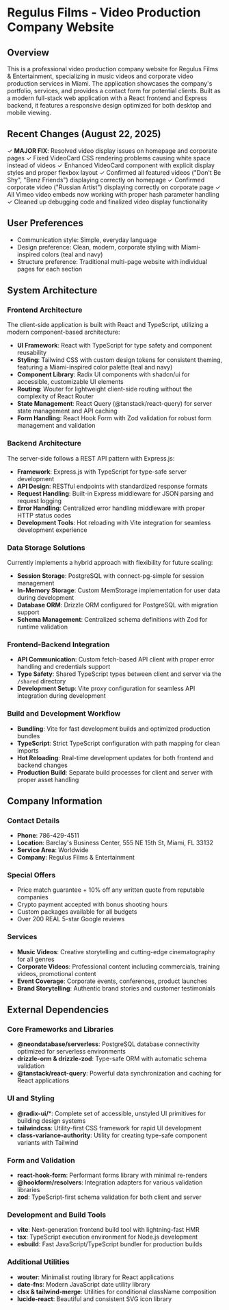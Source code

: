 # Regulus Films - Video Production Company Website

## Overview

This is a professional video production company website for Regulus Films & Entertainment, specializing in music videos and corporate video production services in Miami. The application showcases the company's portfolio, services, and provides a contact form for potential clients. Built as a modern full-stack web application with a React frontend and Express backend, it features a responsive design optimized for both desktop and mobile viewing.

## Recent Changes (August 22, 2025)

✓ **MAJOR FIX**: Resolved video display issues on homepage and corporate pages
✓ Fixed VideoCard CSS rendering problems causing white space instead of videos
✓ Enhanced VideoCard component with explicit display styles and proper flexbox layout
✓ Confirmed all featured videos ("Don't Be Shy", "Benz Friends") displaying correctly on homepage
✓ Confirmed corporate video ("Russian Artist") displaying correctly on corporate page
✓ All Vimeo video embeds now working with proper hash parameter handling
✓ Cleaned up debugging code and finalized video display functionality

## User Preferences

- Communication style: Simple, everyday language
- Design preference: Clean, modern, corporate styling with Miami-inspired colors (teal and navy)
- Structure preference: Traditional multi-page website with individual pages for each section

## System Architecture

### Frontend Architecture
The client-side application is built with React and TypeScript, utilizing a modern component-based architecture:

- **UI Framework**: React with TypeScript for type safety and component reusability
- **Styling**: Tailwind CSS with custom design tokens for consistent theming, featuring a Miami-inspired color palette (teal and navy)
- **Component Library**: Radix UI components with shadcn/ui for accessible, customizable UI elements
- **Routing**: Wouter for lightweight client-side routing without the complexity of React Router
- **State Management**: React Query (@tanstack/react-query) for server state management and API caching
- **Form Handling**: React Hook Form with Zod validation for robust form management and validation

### Backend Architecture
The server-side follows a REST API pattern with Express.js:

- **Framework**: Express.js with TypeScript for type-safe server development
- **API Design**: RESTful endpoints with standardized response formats
- **Request Handling**: Built-in Express middleware for JSON parsing and request logging
- **Error Handling**: Centralized error handling middleware with proper HTTP status codes
- **Development Tools**: Hot reloading with Vite integration for seamless development experience

### Data Storage Solutions
Currently implements a hybrid approach with flexibility for future scaling:

- **Session Storage**: PostgreSQL with connect-pg-simple for session management
- **In-Memory Storage**: Custom MemStorage implementation for user data during development
- **Database ORM**: Drizzle ORM configured for PostgreSQL with migration support
- **Schema Management**: Centralized schema definitions with Zod for runtime validation

### Frontend-Backend Integration
- **API Communication**: Custom fetch-based API client with proper error handling and credentials support
- **Type Safety**: Shared TypeScript types between client and server via the `/shared` directory
- **Development Setup**: Vite proxy configuration for seamless API integration during development

### Build and Development Workflow
- **Bundling**: Vite for fast development builds and optimized production bundles
- **TypeScript**: Strict TypeScript configuration with path mapping for clean imports
- **Hot Reloading**: Real-time development updates for both frontend and backend changes
- **Production Build**: Separate build processes for client and server with proper asset handling

## Company Information

### Contact Details
- **Phone**: 786-429-4511
- **Location**: Barclay's Business Center, 555 NE 15th St, Miami, FL 33132
- **Service Area**: Worldwide
- **Company**: Regulus Films & Entertainment

### Special Offers
- Price match guarantee + 10% off any written quote from reputable companies
- Crypto payment accepted with bonus shooting hours
- Custom packages available for all budgets
- Over 200 REAL 5-star Google reviews

### Services
- **Music Videos**: Creative storytelling and cutting-edge cinematography for all genres
- **Corporate Videos**: Professional content including commercials, training videos, promotional content
- **Event Coverage**: Corporate events, conferences, product launches
- **Brand Storytelling**: Authentic brand stories and customer testimonials

## External Dependencies

### Core Frameworks and Libraries
- **@neondatabase/serverless**: PostgreSQL database connectivity optimized for serverless environments
- **drizzle-orm & drizzle-zod**: Type-safe ORM with automatic schema validation
- **@tanstack/react-query**: Powerful data synchronization and caching for React applications

### UI and Styling
- **@radix-ui/***: Complete set of accessible, unstyled UI primitives for building design systems
- **tailwindcss**: Utility-first CSS framework for rapid UI development
- **class-variance-authority**: Utility for creating type-safe component variants with Tailwind

### Form and Validation
- **react-hook-form**: Performant forms library with minimal re-renders
- **@hookform/resolvers**: Integration adapters for various validation libraries
- **zod**: TypeScript-first schema validation for both client and server

### Development and Build Tools
- **vite**: Next-generation frontend build tool with lightning-fast HMR
- **tsx**: TypeScript execution environment for Node.js development
- **esbuild**: Fast JavaScript/TypeScript bundler for production builds

### Additional Utilities
- **wouter**: Minimalist routing library for React applications
- **date-fns**: Modern JavaScript date utility library
- **clsx & tailwind-merge**: Utilities for conditional className composition
- **lucide-react**: Beautiful and consistent SVG icon library